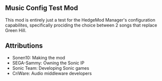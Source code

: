 ## Music Config Test Mod
This mod is entirely just a test for the HedgeMod Manager's configuration capabilites, specifically prociding the choice between 2 songs that replace Green Hill.

## Attributions
- Sonen10: Making the mod
- SEGA-Sammy: Owning the Sonic IP
- Sonic Team: Developing Sonic games
- CriWare: Audio middleware developers
